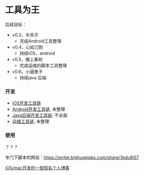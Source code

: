 # 工具为王

后续目标：
* v0.3，半吊子
  - 完成Android工具整理
* v0.4，心如刀割
  - 持续iOS，android
* v0.5，猪上春树
	- 完成运维的脚本工具整理
* v0.6，小逼崽子
  - 持续java 后端

### 开发

* [iOS开发工具链](/READ-iOS.md)
* [Android开发工具链](/READ-Android.md), 未整理
* [Java后端开发工具链](/READ-JavaBackend.md), 不全面
* [运维工具链](/READ-Opt.mt), 未整理

### 使用

？？？

专门下脚本的网站：https://writer.bighugelabs.com/share/3kdu8i57

[iOS/mac开发的一些知名个人博客](http://blog.csdn.net/zengconggen/article/details/45579369)
